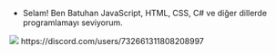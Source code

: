 - Selam! Ben Batuhan 
 JavaScript, HTML, CSS, C# ve diğer dillerde programlamayı seviyorum.
<img src="https://camo.githubusercontent.com/57912044135fa250890761441ea6de6361c09f01396a1f5845c45dc44af77e44/68747470733a2f2f6b6f6d617265762e636f6d2f67687076632f3f757365726e616d653d587065617778646426636f6c6f723d646331343363" data-canonical-src="https://komarev.com/ghpvc/?username=Xpeawxdd&amp;color=dc143c" style="max-width:100%;">
https://discord.com/users/732661311808208997



